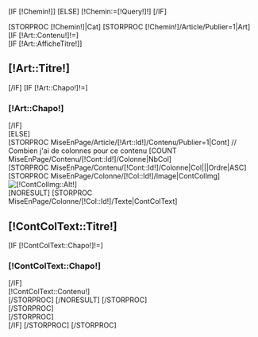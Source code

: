[IF [!Chemin!]]
[ELSE]
    [!Chemin:=[!Query!]!]
[/IF]
<div class="MiseEnPageModele">
    [STORPROC [!Chemin!]|Cat]
    [STORPROC [!Chemin!]/Article/Publier=1|Art]
    [IF [!Art::Contenu!]!=]
    <div class="row" ><div class="col-md-12 col-sm-12 col-xs-12">
        <div class="articleMep"><div class="contenuMEP">
            [IF [!Art::AfficheTitre!]]<h2>[!Art::Titre!]</h2>[/IF]
            [IF [!Art::Chapo!]!=]<h3>[!Art::Chapo!]</h3>[/IF]
        </div></div>
    </div></div>
    [ELSE]
    <div class="articleMep">
        [STORPROC MiseEnPage/Article/[!Art::Id!]/Contenu/Publier=1|Cont]
        // Combien j'ai de colonnes pour ce contenu
        [COUNT MiseEnPage/Contenu/[!Cont::Id!]/Colonne|NbCol]
        <div class="row" ><div class="col-md-12 col-sm-12 col-xs-12">
            <div class="contenuMEP  [IF [!NbCol!]>1]ArticleDecale[/IF]">
                [STORPROC MiseEnPage/Contenu/[!Cont::Id!]/Colonne|Col|||Ordre|ASC]
                <div class="colonneMEP" style="width:[!Col::Ratio!]%;">
                    [STORPROC MiseEnPage/Colonne/[!Col::Id!]/Image|ContColImg]
                    <div class="imgMEPContainer" style="[IF [!NbCol!]=1]float:left;none;[ELSE]padding-right:15;[/IF]">
                        <img src="../../../../../index.php" alt="[!ContColImg::Alt!]" title="[!ContColImg::Title!]" class="img-responsive">
                    </div>
                    [NORESULT]
                    [STORPROC MiseEnPage/Colonne/[!Col::Id!]/Texte|ContColText]
                    <div class="txtMEPContainer">
                        <h2>[!ContColText::Titre!]</h2>
                        [IF [!ContColText::Chapo!]!=]<h3>[!ContColText::Chapo!]</h3>[/IF]
                        <div>[!ContColText::Contenu!]</div>
                    </div>
                    [/STORPROC]
                    [/NORESULT]
                    [/STORPROC]
                </div>
                [/STORPROC]
            </div>
        </div></div>
        [/STORPROC]
    </div>
    [/IF]
    [/STORPROC]
    [/STORPROC]
</div>
